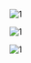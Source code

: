 
![1](https://github.com/naldo178/img/assets/87744405/2b251ebe-eed5-4590-b356-0f79184c28ed)

![1](https://github.com/naldo178/img/assets/87744405/797f28bf-9fb6-41fb-9716-fb330fae57fe)




![1](https://github.com/naldo178/img/assets/87744405/9e75516d-3e45-482f-8bfd-3d442b510384)
